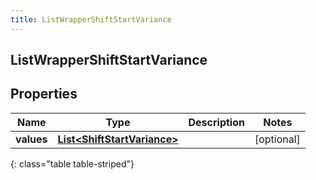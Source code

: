 ```yaml
---
title: ListWrapperShiftStartVariance
---
```

## ListWrapperShiftStartVariance


## Properties

| Name | Type | Description | Notes |
| ------------ | ------------- | ------------- | ------------- |
| **values** | [**List&lt;ShiftStartVariance&gt;**](ShiftStartVariance.html) |  |  [optional] |
{: class="table table-striped"}



